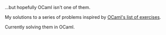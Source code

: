 ...but hopefully OCaml isn't one of them.

My solutions to a series of problems inspired by [OCaml's list of exercises](https://ocaml.org/exercises).

Currently solving them in OCaml.
